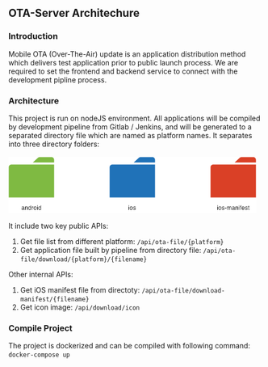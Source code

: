 ## OTA-Server Architechure 
### Introduction
Mobile OTA (Over-The-Air) update is an application distribution method which delivers test application prior to public launch process. We are required to set the frontend and backend service to connect with the development pipline process.

### Architecture
This project is run on nodeJS environment. All applications will be compiled by development pipeline from Gitlab / Jenkins, and will be generated to a separated directory file which are named as platform names. It separates into three directory folders: <br>
<br>
![](screenshot/screenshot1.png)
<br>

It include two key public APIs:

1. Get file list from different platform: ```/api/ota-file/{platform}```
2. Get application file built by pipeline from directory file: ```/api/ota-file/download/{platform}/{filename}```

Other internal APIs:
1. Get iOS manifest file from directoty: ```/api/ota-file/download-manifest/{filename}```
2. Get icon image: ```/api/download/icon``` 

### Compile Project
The project is dockerized and can be compiled with following command:
```docker-compose up```

